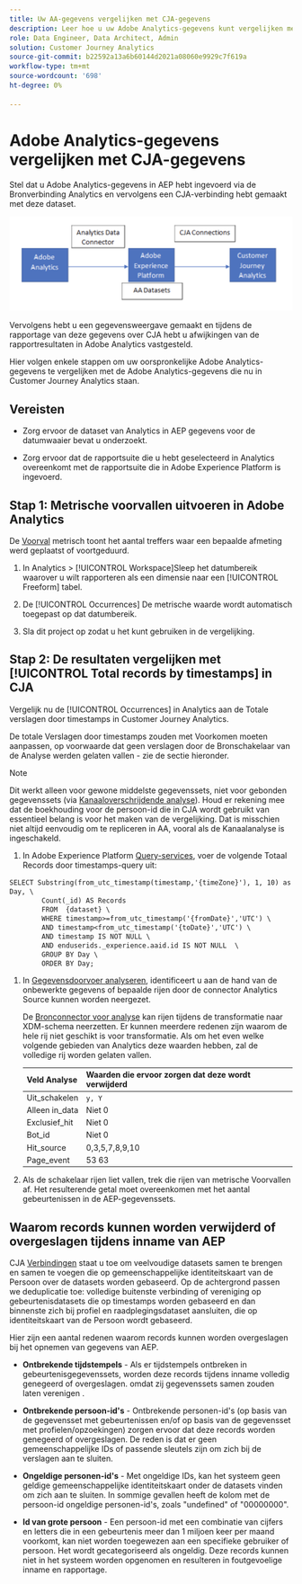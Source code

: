 ```yaml
---
title: Uw AA-gegevens vergelijken met CJA-gegevens
description: Leer hoe u uw Adobe Analytics-gegevens kunt vergelijken met gegevens in Customer Journey Analytics
role: Data Engineer, Data Architect, Admin
solution: Customer Journey Analytics
source-git-commit: b22592a13a6b60144d2021a08060e9929c7f619a
workflow-type: tm+mt
source-wordcount: '698'
ht-degree: 0%

---
```



# Adobe Analytics-gegevens vergelijken met CJA-gegevens

Stel dat u Adobe Analytics-gegevens in AEP hebt ingevoerd via de Bronverbinding Analytics en vervolgens een CJA-verbinding hebt gemaakt met deze dataset.

![gegevensstroom](assets/compare.png)

Vervolgens hebt u een gegevensweergave gemaakt en tijdens de rapportage van deze gegevens over CJA hebt u afwijkingen van de rapportresultaten in Adobe Analytics vastgesteld.

Hier volgen enkele stappen om uw oorspronkelijke Adobe Analytics-gegevens te vergelijken met de Adobe Analytics-gegevens die nu in Customer Journey Analytics staan.

## Vereisten

* Zorg ervoor de dataset van Analytics in AEP gegevens voor de datumwaaier bevat u onderzoekt.

* Zorg ervoor dat de rapportsuite die u hebt geselecteerd in Analytics overeenkomt met de rapportsuite die in Adobe Experience Platform is ingevoerd.


## Stap 1: Metrische voorvallen uitvoeren in Adobe Analytics

De [Voorval](https://experienceleague.adobe.com/docs/analytics/components/metrics/occurrences.html?lang=en) metrisch toont het aantal treffers waar een bepaalde afmeting werd geplaatst of voortgeduurd.

1. In Analytics > [!UICONTROL Workspace]Sleep het datumbereik waarover u wilt rapporteren als een dimensie naar een [!UICONTROL Freeform] tabel.

1. De [!UICONTROL Occurrences] De metrische waarde wordt automatisch toegepast op dat datumbereik.

1. Sla dit project op zodat u het kunt gebruiken in de vergelijking.

## Stap 2: De resultaten vergelijken met [!UICONTROL Total records by timestamps] in CJA

Vergelijk nu de [!UICONTROL Occurrences] in Analytics aan de Totale verslagen door timestamps in Customer Journey Analytics.

De totale Verslagen door timestamps zouden met Voorkomen moeten aanpassen, op voorwaarde dat geen verslagen door de Bronschakelaar van de Analyse werden gelaten vallen - zie de sectie hieronder.

>[!NOTE]
>
>Dit werkt alleen voor gewone middelste gegevenssets, niet voor gebonden gegevenssets (via [Kanaaloverschrijdende analyse](\help/connections/cca/overview.md)). Houd er rekening mee dat de boekhouding voor de persoon-id die in CJA wordt gebruikt van essentieel belang is voor het maken van de vergelijking. Dat is misschien niet altijd eenvoudig om te repliceren in AA, vooral als de Kanaalanalyse is ingeschakeld.

1. In Adobe Experience Platform [Query-services](https://experienceleague.adobe.com/docs/experience-platform/query/best-practices/adobe-analytics.html), voer de volgende Totaal Records door timestamps-query uit:

```
SELECT Substring(from_utc_timestamp(timestamp,'{timeZone}'), 1, 10) as Day, \ 
        Count(_id) AS Records 
        FROM  {dataset} \ 
        WHERE timestamp>=from_utc_timestamp('{fromDate}','UTC') \ 
        AND timestamp<from_utc_timestamp('{toDate}','UTC') \ 
        AND timestamp IS NOT NULL \ 
        AND enduserids._experience.aaid.id IS NOT NULL  \ 
        GROUP BY Day \ 
        ORDER BY Day; 
```

1. In [Gegevensdoorvoer analyseren](https://experienceleague.adobe.com/docs/analytics/export/analytics-data-feed/data-feed-contents/datafeeds-reference.html?lang=en), identificeert u aan de hand van de onbewerkte gegevens of bepaalde rijen door de connector Analytics Source kunnen worden neergezet.

   De [Bronconnector voor analyse](https://experienceleague.adobe.com/docs/experience-platform/sources/ui-tutorials/create/adobe-applications/analytics.html) kan rijen tijdens de transformatie naar XDM-schema neerzetten. Er kunnen meerdere redenen zijn waarom de hele rij niet geschikt is voor transformatie. Als om het even welke volgende gebieden van Analytics deze waarden hebben, zal de volledige rij worden gelaten vallen.

   | Veld Analyse | Waarden die ervoor zorgen dat deze wordt verwijderd |
   | --- | --- |
   | Uit_schakelen | `y, Y` |
   | Alleen in_data | Niet 0 |
   | Exclusief_hit | Niet 0 |
   | Bot_id | Niet 0 |
   | Hit_source | 0,3,5,7,8,9,10 |
   | Page_event | 53 63 |

1. Als de schakelaar rijen liet vallen, trek die rijen van metrische Voorvallen af. Het resulterende getal moet overeenkomen met het aantal gebeurtenissen in de AEP-gegevenssets.

## Waarom records kunnen worden verwijderd of overgeslagen tijdens inname van AEP

CJA [Verbindingen](\help/connections/create-connection.md) staat u toe om veelvoudige datasets samen te brengen en samen te voegen die op gemeenschappelijke identiteitskaart van de Persoon over de datasets worden gebaseerd. Op de achtergrond passen we deduplicatie toe: volledige buitenste verbinding of vereniging op gebeurtenisdatasets die op timestamps worden gebaseerd en dan binnenste zich bij profiel en raadplegingsdataset aansluiten, die op identiteitskaart van de Persoon wordt gebaseerd.

Hier zijn een aantal redenen waarom records kunnen worden overgeslagen bij het opnemen van gegevens van AEP.

* **Ontbrekende tijdstempels** - Als er tijdstempels ontbreken in gebeurtenisgegevenssets, worden deze records tijdens inname volledig genegeerd of overgeslagen. omdat zij gegevenssets samen zouden laten verenigen .

* **Ontbrekende persoon-id&#39;s** - Ontbrekende personen-id&#39;s (op basis van de gegevensset met gebeurtenissen en/of op basis van de gegevensset met profielen/opzoekingen) zorgen ervoor dat deze records worden genegeerd of overgeslagen. De reden is dat er geen gemeenschappelijke IDs of passende sleutels zijn om zich bij de verslagen aan te sluiten.

* **Ongeldige personen-id&#39;s** - Met ongeldige IDs, kan het systeem geen geldige gemeenschappelijke identiteitskaart onder de datasets vinden om zich aan te sluiten. In sommige gevallen heeft de kolom met de persoon-id ongeldige personen-id&#39;s, zoals &quot;undefined&quot; of &quot;00000000&quot;.

* **Id van grote persoon** - Een persoon-id met een combinatie van cijfers en letters die in een gebeurtenis meer dan 1 miljoen keer per maand voorkomt, kan niet worden toegewezen aan een specifieke gebruiker of persoon. Het wordt gecategoriseerd als ongeldig. Deze records kunnen niet in het systeem worden opgenomen en resulteren in foutgevoelige inname en rapportage.


